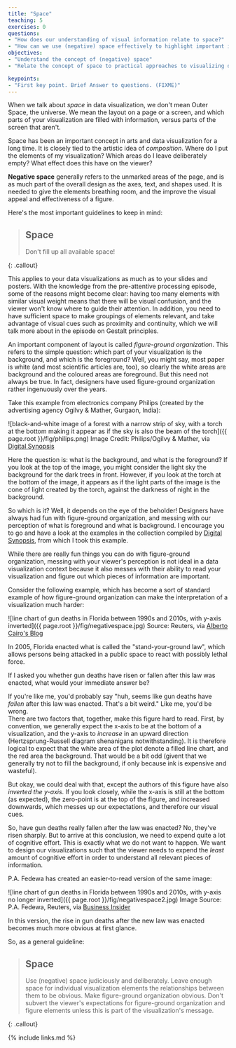 ```yaml
---
title: "Space"
teaching: 5
exercises: 0
questions:
- "How does our understanding of visual information relate to space?"
- "How can we use (negative) space effectively to highlight important information?"
objectives:
- "Understand the concept of (negative) space"
- "Relate the concept of space to practical approaches to visualizing data"

keypoints:
- "First key point. Brief Answer to questions. (FIXME)"
---
```


When we talk about *space* in data visualization, we don't mean Outer Space, the universe. We mean 
the layout on a page or a screen, and which parts of your visualization are filled with information, 
versus parts of the screen that aren't. 

Space has been an important concept in arts and data visualization for a long time. It is closely 
tied to the artistic idea of *composition*. Where do I put the elements of my visualization? Which 
areas do I leave deliberately empty? What effect does this have on the viewer? 

**Negative space** generally refers to the unmarked areas of the page, and is as much part of the 
overall design as the axes, text, and shapes used. It is needed to give the elements breathing room, 
and the improve the visual appeal and effectiveness of a figure.

Here's the most important guidelines to keep in mind:

> ## Space
> 
> Don't fill up all available space!
>
{: .callout}

This applies to your data visualizations as much as to your slides and posters. 
With the knowledge from the pre-attentive processing episode, some of the reasons might become clear: 
having too many elements with similar visual weight means that there will be visual confusion, and 
the viewer won't know where to guide their attention. In addition, you need to have sufficient space 
to make groupings of elements relevant, and take advantage of visual cues such as proximity and 
continuity, which we will talk more about in the episode on Gestalt principles.

An important component of layout is called *figure-ground organization*. This refers to the simple 
question: which part of your visualization is the background, and which is the foreground? Well, you 
might say, most paper is white (and most scientific articles are, too), so clearly the white areas are 
background and the coloured areas are foreground. But this need not always be true. In fact, designers 
have used figure-ground organization rather ingenuously over the years.

Take this example from electronics company Philips (created by the advertising agency Ogilvy & Mather, 
Gurgaon, India):

![black-and-white image of a forest with a narrow strip of sky, with a torch at the bottom making it appear as if the sky is also the beam of the torch]({{ page.root }}/fig/philips.png)
Image Credit: Philips/Ogilvy & Mather, via [Digital Synopsis][digitalsynopsis]

Here the question is: what is the background, and what is the foreground? If you look at the top of the 
image, you might consider the light sky the background for the dark trees in front. However, if you look 
at the torch at the bottom of the image, it appears as if the light parts of the image is the cone of 
light created by the torch, against the darkness of night in the background. 

So which is it? Well, it depends on the eye of the beholder! Designers have always had fun with figure-ground 
organization, and messing with our perception of what is foreground and what is background. I encourage you 
to go and have a look at the examples in the collection compiled by [Digital Synopsis][digitalsynopsis], 
from which I took this example. 

While there are really fun things you can do with figure-ground organization, messing with your viewer's
perception is not ideal in a data visualization context because it also messes with their ability to 
read your visualization and figure out which pieces of information are important.

Consider the following example, which has become a sort of standard example of how figure-ground 
organization can make the interpretation of a visualization much harder:

![line chart of gun deaths in Florida between 1990s and 2010s, with y-axis inverted]({{ page.root }}/fig/negativespace.jpg)
Source: Reuters, via [Alberto Cairo's Blog][cairo]

In 2005, Florida enacted what is called the "stand-your-ground law", which allows persons being attacked 
in a public space to react with possibly lethal force.

If I asked you whether gun deaths have risen or fallen after this law was enacted, what would your 
immediate answer be? 

If you're like me, you'd probably say "huh, seems like gun deaths have *fallen* after this law 
was enacted. That's a bit weird." Like me, you'd be wrong.  
There are two factors that, together, make this figure hard to read. First, by convention, we generally 
expect the x-axis to be at the bottom of a visualization, and the y-axis to *increase* in an upward 
direction (Hertzsprung-Russell diagram shenanigans notwithstanding). It is therefore logical to 
expect that the white area of the plot denote a filled line chart, and the red area the background. 
That would be a bit odd (givent that we generally try not to fill the background, if only because ink 
is expensive and wasteful).  

But okay, we could deal with that, except the authors of this figure have also *inverted the y-axis*. 
If you look closely, while the x-axis is still at the bottom (as expected), the zero-point is at the 
top of the figure, and increased downwards, which messes up our expectations, and therefore our visual 
cues.

So, have gun deaths really fallen after the law was enacted? No, they've risen sharply. But to arrive 
at this conclusion, we need to expend quite a lot of cognitive effort. This is exactly what we do not 
want to happen. We want to design our visualizations such that the viewer needs to expend the *least* 
amount of cognitive effort in order to understand all relevant pieces of information.

P.A. Fedewa has created an easier-to-read version of the same image:

![line chart of gun deaths in Florida between 1990s and 2010s, with y-axis no longer inverted]({{ page.root }}/fig/negativespace2.jpg)
Image Source: P.A. Fedewa, Reuters, via [Business Insider][bigundeaths]

In this version, the rise in gun deaths after the new law was enacted becomes much more obvious at 
first glance.

So, as a general guideline:

> ## Space
>
> Use (negative) space judiciously and deliberately. Leave enough space for individual visualization
> elements the relationships between them to be obvious. Make figure-ground organization obvious.
> Don't subvert the viewer's expectations for figure-ground organization and figure elements unless 
> this is part of the visualization's message.
>
>
{: .callout}  


[digitalsynopsis]: https://digitalsynopsis.com/advertising/negative-space-design-art-illustration-ads/
[cairo]: http://www.thefunctionalart.com/2014/04/in-visualization-baselines-and-negative.html
[bigundeaths]: https://www.businessinsider.com/gun-deaths-in-florida-increased-with-stand-your-ground-2014-2

{% include links.md %}



